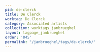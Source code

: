 ```yaml
---
pid: de-clerck
title: De Clerck
worktag: De Clerck
category: Associated artists
collection: worktags_janbrueghel
layout: tagpage_janbrueghel
order: '045'
permalink: "/janbrueghel/tags/de-clerck/"
---
```

